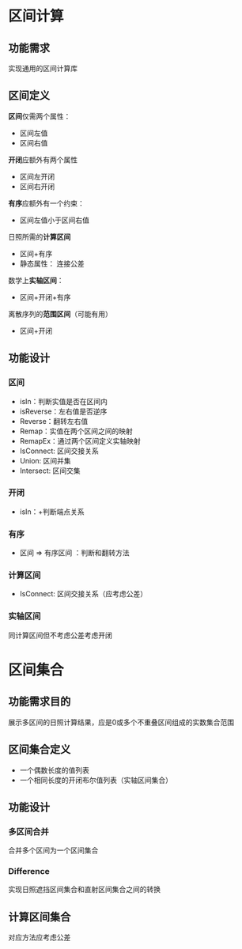 ﻿# 区间计算

## 功能需求

实现通用的区间计算库

## 区间定义

**区间**仅需两个属性：
* 区间左值
* 区间右值

**开闭**应额外有两个属性
* 区间左开闭
* 区间右开闭

**有序**应额外有一个约束：
* 区间左值小于区间右值

日照所需的**计算区间**

* 区间+有序
* 静态属性： 连接公差

数学上**实轴区间**：

* 区间+开闭+有序

离散序列的**范围区间**（可能有用）

* 区间+开闭

## 功能设计

### 区间

* isIn：判断实值是否在区间内
* isReverse：左右值是否逆序
* Reverse：翻转左右值
* Remap：实值在两个区间之间的映射
* RemapEx：通过两个区间定义实轴映射
* IsConnect: 区间交接关系
* Union: 区间并集
* Intersect: 区间交集

### 开闭

* isIn：+判断端点关系

### 有序

* 区间 => 有序区间 ：判断和翻转方法

### 计算区间

* IsConnect: 区间交接关系（应考虑公差）

### 实轴区间

同计算区间但不考虑公差考虑开闭

# 区间集合

## 功能需求目的

展示多区间的日照计算结果，应是0或多个不重叠区间组成的实数集合范围

## 区间集合定义

* 一个偶数长度的值列表
* 一个相同长度的开闭布尔值列表（实轴区间集合）

## 功能设计

### 多区间合并

合并多个区间为一个区间集合

### Difference

实现日照遮挡区间集合和直射区间集合之间的转换

## 计算区间集合

对应方法应考虑公差



